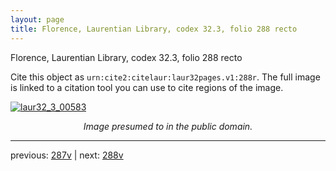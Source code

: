 ```yaml
---
layout: page
title: Florence, Laurentian Library, codex 32.3, folio 288 recto
---
```


Florence, Laurentian Library, codex 32.3, folio 288 recto

Cite this object as `urn:cite2:citelaur:laur32pages.v1:288r`.  The full image is linked to a citation tool you can use to cite regions of the image.

[![laur32_3_00583](http://www.homermultitext.org/iipsrv?IIIF=/project/homer/pyramidal/deepzoom/citelaur/laur32imgs/v1/laur32_3_00583.tif/full/800,/0/default.jpg)](http://www.homermultitext.org/ict2/?urn=urn:cite2:citelaur:laur32imgs.v1:laur32_3_00583) 

<p style="text-align: center; font-style: italic;">Image presumed to in the public domain.</p>

---

previous: [287v](../287v/) | next: [288v](../288v/)
